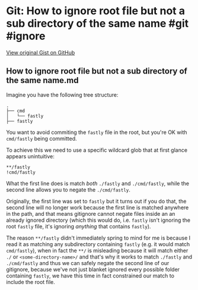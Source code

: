 # Git: How to ignore root file but not a sub directory of the same name #git #ignore

[View original Gist on GitHub](https://gist.github.com/Integralist/2f502863c079c5537bc7d5577c61cb98)

## How to ignore root file but not a sub directory of the same name.md

Imagine you have the following tree structure:

```
.
├── cmd
│   └── fastly
├── fastly
```

You want to avoid commiting the `fastly` file in the root, but you're OK with `cmd/fastly` being committed.

To achieve this we need to use a specific wildcard glob that at first glance appears unintuitive:

```gitignore
**/fastly
!cmd/fastly
```

What the first line does is match _both_ `./fastly` and `./cmd/fastly`, while the second line allows you to negate the `./cmd/fastly`.

Originally, the first line was set to `fastly` but it turns out if you do that, the second line will no longer work because the first line is matched anywhere in the path, and that means gitignore cannot negate files inside an an already ignored directory (which this would do, i.e. `fastly` isn't ignoring the root `fastly` file, it's ignoring _anything_ that contains `fastly`).

The reason `**/fastly` didn't immediately spring to mind for me is because I read it as matching any subdirectory containing `fastly` (e.g. it would match `cmd/fastly`), when in fact the `**/` is misleading because it will match either `./` or `<some-directory-name>/` and that's why it works to match `./fastly` and `./cmd/fastly` and thus we can safely negate the second line of our gitignore, because we've not just blanket ignored every possible folder containing `fastly`, we have this time in fact constrained our match to include the root file.

